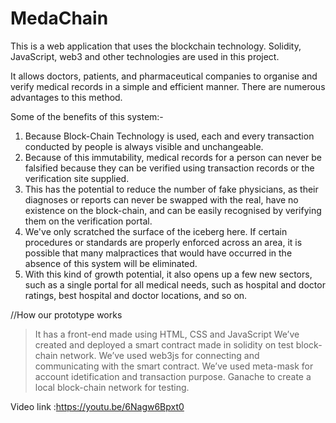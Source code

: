 # MedaChain

This is a web application that uses the blockchain technology. Solidity, JavaScript, web3 and other technologies are used in this project.

It allows doctors, patients, and pharmaceutical companies to organise and verify medical records in a simple and efficient manner. There are numerous advantages to this method.

Some of the benefits of this system:-

1. Because Block-Chain Technology is used, each and every transaction conducted by people is always visible and unchangeable.
2. Because of this immutability, medical records for a person can never be falsified because they can be verified using transaction records or the verification site supplied.
3. This has the potential to reduce the number of fake physicians, as their diagnoses or reports can never be swapped with the real, have no existence on the block-chain, and can be easily recognised by verifying them on the verification portal.
4. We've only scratched the surface of the iceberg here. If certain procedures or standards are properly enforced across an area, it is possible that many malpractices that would have occurred in the absence of this system will be eliminated.
5. With this kind of growth potential, it also opens up a few new sectors, such as a single portal for all medical needs, such as hospital and doctor ratings, best hospital and doctor locations, and so on.

//How our prototype works

> It has a front-end made using HTML, CSS and JavaScript
> We’ve created and deployed a smart contract made in solidity on test block-chain network.
> We’ve used web3js for connecting and communicating with the smart contract.
> We’ve used meta-mask for account idetification and transaction purpose.
> Ganache to create a local block-chain network for testing.

Video link :https://youtu.be/6Nagw6Bpxt0
